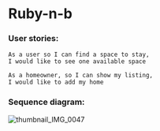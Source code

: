 # Ruby-n-b

### User stories:
```
As a user so I can find a space to stay,
I would like to see one available space
```

```
As a homeowner, so I can show my listing,
I would like to add my home
```

### Sequence diagram:
![thumbnail_IMG_0047](https://user-images.githubusercontent.com/33905131/69050361-d39cd980-09f9-11ea-9110-f79572ffa4bf.jpg)
